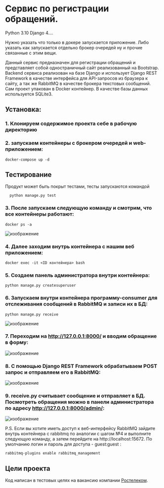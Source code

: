 # Сервис по регистрации обращений.

Python 3.10
Django 4....

Нужно указать что только в докере запускается приложение. Либо указать как запускается отдельно брокер очередей ну и прочие связанные с этим вещи.

Данный сервис предназначен для регистрации обращений и представляет собой одностраничный сайт реализованный на Bootstrap. Backend сервиса реализован на базе Django и использует Django REST Framework в качестве интерфейса для API-запросов из браузера к сайту, а так же RabbitMQ в качестве брокера текстовых сообщений. Сам проект упакован в Docker контейнер. В качестве базы данных используется SQLite3.

## Установка:

### 1. Клонируем содержимое проекта себе в рабочую директорию

### 2. запускаем контейнеры с брокером очередей и web-приложением:
```
docker-compose up -d
```

## Тестирование

Продукт может быть покрыт тестами, тесты запускаются командой
```shell
  python manage.py test
```

### 3. После запускаем следующую команду и смотрим, что все контейнеры работают:
```
docker ps -a
```

![изображение](https://user-images.githubusercontent.com/106922768/204806740-af85dc97-42b0-44e0-bb3d-736f32bb4842.png)


### 4. Далее заходим внутрь контейнера с нашим веб приложением:
```
docker exec -it <ID контейнера> bash
```

### 5. Создаем панель администратора внутри контейнера:

```
python manage.py createsuperuser
```


### 6. Запускаем внутри контейнера программу-consumer для отслеживания сообщений в RabbitMQ и записи их в БД:

```
python manage.py receive
```
![изображение](https://user-images.githubusercontent.com/106922768/204810393-d9acc547-942c-4d26-bf84-7238150c9668.png)


### 7. Переходим на http://127.0.0.1:8000/ и вводим обращение в форму:

![изображение](https://user-images.githubusercontent.com/106922768/204811086-a12b8c28-e464-4bcb-897f-c95ac65161ea.png)


### 8. С помощью Django REST Framework обрабатываем POST запрос и отправляем его в RabbitMQ:

![изображение](https://user-images.githubusercontent.com/106922768/204798526-01c99f6b-27a2-4371-ac6b-ab6959de42b6.png)

### 9. receive.py считывает сообщение и отправляет в БД. Посмотреть обращения можно в панели администратора по адресу http://127.0.0.1:8000/admin/:
![изображение](https://user-images.githubusercontent.com/106922768/204812434-fc6e7aed-b7fe-4fbd-85b2-6b3342040891.png)


P.S. Если вы хотите иметь доступ к веб-интерфейсу RabbitMQ зайдите внутрь контейнера с rabbitmq по аналогии с шагом №4 и выполните следующую команду, а затем перейдите на http://localhost:15672. По умолчанию логин и пароль для доступа - guest:guest :
```
rabbitmq-plugins enable rabbitmq_management
```

## Цели проекта

Код написан в тестовых целях на вакансию компании [Ростелеком](https://msk.rt.ru/). 

 
